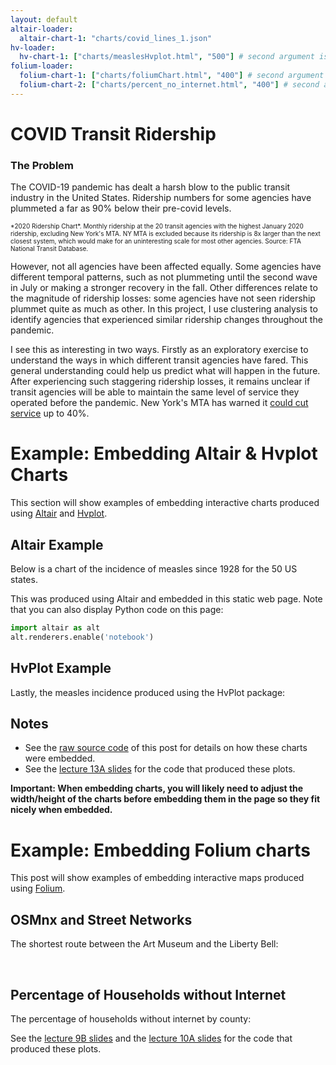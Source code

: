 ```yaml
---
layout: default
altair-loader:
  altair-chart-1: "charts/covid_lines_1.json"
hv-loader:
  hv-chart-1: ["charts/measlesHvplot.html", "500"] # second argument is the desired height
folium-loader:
  folium-chart-1: ["charts/foliumChart.html", "400"] # second argument is the desired height
  folium-chart-2: ["charts/percent_no_internet.html", "400"] # second argument is the desired height
---
```


<style>
  .figure-caption{
    font-size: 10px;
  }
</style>

# COVID Transit Ridership

### The Problem
The COVID-19 pandemic has dealt a harsh blow to the public transit industry in the United States. Ridership numbers for some agencies have plummeted a far as 90% below their pre-covid levels.

<div id="altair-chart-1"></div>
<div class='figure-caption'>*2020 Ridership Chart*. Monthly ridership at the 20 transit agencies with the highest January 2020 ridership, excluding New York's MTA. NY MTA is excluded because its ridership is 8x larger than the next closest system, which would make for an uninteresting scale for most other agencies. Source: FTA National Transit Database. </div>

However, not all agencies have been affected equally. Some agencies have different temporal patterns, such as not plummeting until the second wave in July or making a stronger recovery in the fall. Other differences relate to the magnitude of ridership losses: some agencies have not seen ridership plummet quite as much as other. In this project, I use clustering analysis to identify agencies that experienced similar ridership changes throughout the pandemic. 

I see this as interesting in two ways. Firstly as an exploratory exercise to understand the ways in which different transit agencies have fared. This general understanding could help us predict what will happen in the future. After experiencing such staggering ridership losses, it remains unclear if transit agencies will be able to maintain the same level of service they operated before the pandemic. New York's MTA has warned it [could cut service](https://www.pix11.com/news/local-news/transit-officials-around-the-country-warn-of-service-cuts-and-layoffs) up to 40%. 


# Example: Embedding Altair & Hvplot Charts

This section will show examples of embedding interactive charts produced using [Altair](https://altair-viz.github.io) and [Hvplot](https://hvplot.pyviz.org/).

## Altair Example

Below is a chart of the incidence of measles since 1928 for the 50 US states.

<!-- <div id="altair-chart-1"></div> -->

This was produced using Altair and embedded in this static web page. Note that you can also display Python code on this page:

```python
import altair as alt
alt.renderers.enable('notebook')
```

## HvPlot Example

Lastly, the measles incidence produced using the HvPlot package:

<div id="hv-chart-1"></div>

## Notes

- See the [raw source code](https://raw.githubusercontent.com/MUSA-550-Fall-2020/github-pages-starter/master/_posts/2019-04-13-measles-charts.md) of this post for details on how these charts were embedded.
- See the [lecture 13A slides](https://github.com/MUSA-550-Fall-2020/week-13/blob/master/lecture-13A.ipynb) for the code that produced these plots.

**Important: When embedding charts, you will likely need to adjust the width/height of the charts before embedding them in the page so they fit nicely when embedded.**

# Example: Embedding Folium charts

This post will show examples of embedding interactive maps produced using [Folium](https://github.com/python-visualization/folium).

## OSMnx and Street Networks

The shortest route between the Art Museum and the Liberty Bell:

<div id="folium-chart-1"></div>

<br/>

## Percentage of Households without Internet

The percentage of households without internet by county:

<div id="folium-chart-2"></div>

See the [lecture 9B slides](https://musa-550-fall-2020.github.io/slides/lecture-9B.html) and the [lecture 10A slides](https://musa-550-fall-2020.github.io/slides/lecture-10A.html) for the code that produced these plots.
